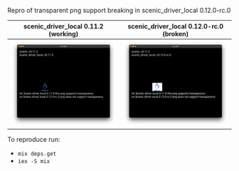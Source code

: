 Repro of transparent png support breaking in scenic_driver_local 0.12.0-rc.0

| scenic_driver_local 0.11.2 (working) | scenic_driver_local 0.12.0-rc.0 (broken) |
| ---------- | ------ |
| ![working](working.png) | ![broken](broken.png) |

To reproduce run:
- `mix deps.get`
- `iex -S mix`
